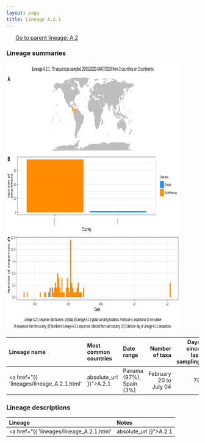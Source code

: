```yaml
---
layout: page
title: Lineage A.2.1
---
```




<p>
<ul class="actions small">
	 <a href="{{ 'lineages/lineage_A.2.html' | absolute_url }}" class="button special fit">Go to parent lineage: A.2</a>
</ul>
</p>
<h3> Lineage summaries</h3>

<img src="../assets/images/A.2.1.svg" alt="A.2.1 lineage summary figure" width="90%" height="700px" />


| Lineage name | Most common countries | Date range | Number of taxa |  Days since last sampling | Known Travel | Recall value |
|:-----|:-----|:-------|-------:|-------:|:---------|--------:|
| <a href="{{ 'lineages/lineage_A.2.1.html' | absolute_url }}">A.2.1</a> | Panama (97%), Spain (3%) | February 20 to July 04 | 78 |  | 0.92 |

<h3>Lineage descriptions</h3>

| Lineage | Notes |
|:-----|:-----|
| <a href="{{ 'lineages/lineage_A.2.1.html' | absolute_url }}">A.2.1</a> | Lineage with sequences predominantly from Panama |

